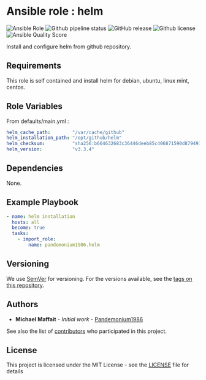 # Ansible role : helm

![Ansible Role](https://img.shields.io/ansible/role/51049?logo=ansible)
![Github pipeline status](https://github.com/Pandemonium1986/ansible-role-helm/workflows/Molecule:%20Github%20actions%20pipeline/badge.svg)
![GitHub release](https://img.shields.io/github/release/Pandemonium1986/ansible-role-helm.svg?logo=github)
![Github license](https://img.shields.io/github/license/Pandemonium1986/ansible-role-helm.svg?logo=github)
![Ansible Quality Score](https://img.shields.io/ansible/quality/51049?logo=ansible)

Install and configure helm from github repository.

## Requirements

This role is self contained and install helm for debian, ubuntu, linux mint, centos.

## Role Variables

From defaults/main.yml :

```yaml
helm_cache_path:        "/var/cache/github"
helm_installation_path: "/opt/github/helm"
helm_checksum:          "sha256:b664632683c36446deeb85c406871590d879491e3de18978b426769e43a1e82c"
helm_version:           "v3.3.4"
```

## Dependencies

None.

## Example Playbook

```yaml
- name: helm installation
  hosts: all
  become: true
  tasks:
    - import_role:
        name: pandemonium1986.helm
```

## Versioning

We use [SemVer](http://semver.org/) for versioning. For the versions available, see the [tags on this repository](https://github.com/Pandemonium1986/ansible-role-helm/tags).

## Authors

-   **Michael Maffait** - _Initial work_ - [Pandemonium1986](https://github.com/Pandemonium1986)

See also the list of [contributors](https://github.com/your/project/contributors) who participated in this project.

## License

This project is licensed under the MIT License - see the [LICENSE](./LICENSE) file for details
